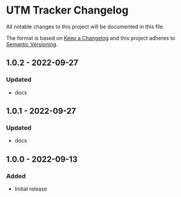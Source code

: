 # UTM Tracker Changelog

All notable changes to this project will be documented in this file.

The format is based on [Keep a Changelog](http://keepachangelog.com/) and this project adheres to [Semantic Versioning](http://semver.org/).

## 1.0.2 - 2022-09-27
### Updated
- docs

## 1.0.1 - 2022-09-27
### Updated
- docs

## 1.0.0 - 2022-09-13
### Added
- Initial release
